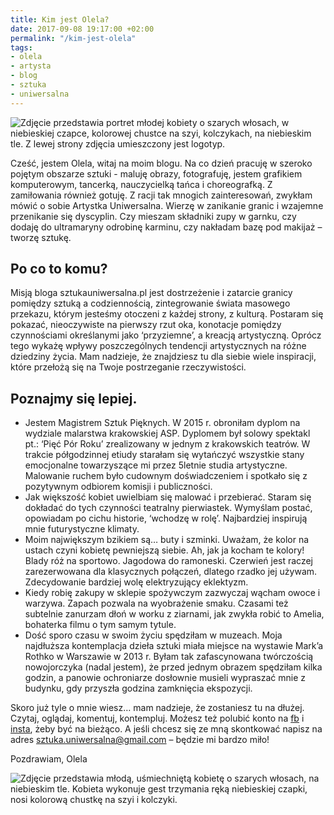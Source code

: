 ```yaml
---
title: Kim jest Olela?
date: 2017-09-08 19:17:00 +02:00
permalink: "/kim-jest-olela"
tags:
- olela
- artysta
- blog
- sztuka
- uniwersalna
---
```


![Zdjęcie przedstawia portret młodej kobiety o szarych włosach, w niebieskiej czapce, kolorowej chustce na szyi, kolczykach, na niebieskim tle. Z lewej strony zdjęcia umieszczony jest logotyp.](https://assets1.ello.co/uploads/asset/attachment/6213390/ello-optimized-75547475.jpg)

Cześć, jestem Olela, witaj na moim blogu. Na co dzień pracuję w szeroko pojętym obszarze sztuki - maluję obrazy, fotografuję, jestem grafikiem komputerowym, tancerką, nauczycielką tańca i choreografką. Z zamiłowania również gotuję. Z racji tak mnogich zainteresowań, zwykłam mówić o sobie Artystka Uniwersalna. Wierzę w zanikanie granic i wzajemne przenikanie się dyscyplin. Czy mieszam składniki zupy w garnku, czy dodaję do ultramaryny odrobinę karminu, czy nakładam bazę pod makijaż – tworzę sztukę.

## Po co to komu?

Misją bloga sztukauniwersalna.pl jest dostrzeżenie i zatarcie granicy pomiędzy sztuką a codziennością, zintegrowanie świata masowego przekazu, którym jesteśmy otoczeni z każdej strony, z kulturą. Postaram się pokazać, nieoczywiste na pierwszy rzut oka, konotacje pomiędzy czynnościami określanymi jako ‘przyziemne’, a kreacją artystyczną. Oprócz tego wykażę wpływy poszczególnych tendencji artystycznych na różne dziedziny życia. Mam nadzieje, że znajdziesz tu dla siebie wiele inspiracji, które przełożą się na Twoje postrzeganie rzeczywistości.

## Poznajmy się lepiej.

* Jestem Magistrem Sztuk Pięknych. W 2015 r. obroniłam dyplom  na wydziale malarstwa krakowskiej ASP. Dyplomem był solowy spektakl pt.: ‘Pięć Pór Roku’ zrealizowany w jednym z krakowskich teatrów. W trakcie półgodzinnej etiudy starałam się wytańczyć wszystkie stany emocjonalne towarzyszące mi przez 5letnie studia artystyczne. Malowanie ruchem było cudownym doświadczeniem i spotkało się z pozytywnym odbiorem komisji i publiczności.
* Jak większość kobiet uwielbiam się malować i przebierać. Staram się dokładać do tych czynności teatralny pierwiastek. Wymyślam postać, opowiadam po cichu historie, ‘wchodzę w rolę’. Najbardziej inspirują mnie futurystyczne klimaty.
* Moim największym bzikiem są… buty i szminki. Uważam, że kolor na ustach czyni kobietę pewniejszą siebie. Ah, jak ja kocham te kolory! Blady róż na sportowo. Jagodowa do ramoneski. Czerwień jest raczej zarezerwowana dla klasycznych połączeń, dlatego rzadko jej używam. Zdecydowanie bardziej wolę elektryzujący eklektyzm.
* Kiedy robię zakupy w sklepie spożywczym zazwyczaj wącham owoce i warzywa. Zapach pozwala na wyobrażenie smaku. Czasami też subtelnie zanurzam dłoń w worku z ziarnami, jak zwykła robić to Amelia, bohaterka filmu o tym samym tytule.
* Dość sporo czasu w swoim życiu spędziłam w muzeach. Moja najdłuższa kontemplacja dzieła sztuki miała miejsce na wystawie Mark’a Rothko w Warszawie w 2013 r.  Byłam tak zafascynowana twórczością nowojorczyka (nadal jestem), że przed jednym obrazem spędziłam kilka godzin, a panowie ochroniarze dosłownie musieli wypraszać mnie z budynku, gdy przyszła godzina zamknięcia ekspozycji.

Skoro już tyle o mnie wiesz… mam nadzieje, że zostaniesz tu na dłużej. Czytaj, oglądaj, komentuj, kontempluj. Możesz też polubić konto na [fb](https://www.facebook.com/sztukauniwersalna/) i [insta](https://www.instagram.com/sztuka_uniwersalna/), żeby być na bieżąco. A jeśli chcesz się ze mną skontkować napisz na adres sztuka.uniwersalna@gmail.com – będzie mi bardzo miło!

Pozdrawiam,
Olela

![Zdjęcie przedstawia młodą, uśmiechniętą kobietę o szarych włosach, na niebieskim tle. Kobieta wykonuje gest trzymania ręką niebieskiej czapki, nosi kolorową chustkę na szyi i kolczyki.](https://assets0.ello.co/uploads/asset/attachment/6213399/ello-optimized-c8bf4b66.jpg)